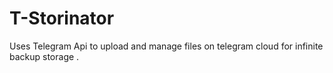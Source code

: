 # T-Storinator
Uses Telegram Api to upload and manage files on telegram cloud for infinite backup storage .
